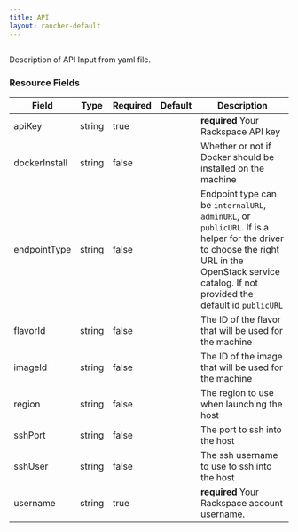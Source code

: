 ```yaml
---
title: API
layout: rancher-default
---
```


## <no value>

Description of API Input from yaml file. 
​​
### Resource Fields

Field | Type | Required | Default | Description
---|---|---|---|---
apiKey | string | true | <no value> | <strong>required</strong> Your Rackspace API key
dockerInstall | string | false | <no value> | Whether or not if Docker should be installed on the machine
endpointType | string | false | <no value> | Endpoint type can be `internalURL`, `adminURL`, or` publicURL`. If is a helper for the driver to choose the right URL in the OpenStack service catalog. If not provided the default id `publicURL`
flavorId | string | false | <no value> | The ID of the flavor that will be used for the machine
imageId | string | false | <no value> | The ID of the image that will be used for the machine
region | string | false | <no value> | The region to use when launching the host
sshPort | string | false | <no value> | The port to ssh into the host
sshUser | string | false | <no value> | The ssh username to use to ssh into the host
username | string | true | <no value> | <strong>required</strong> Your Rackspace account username.

